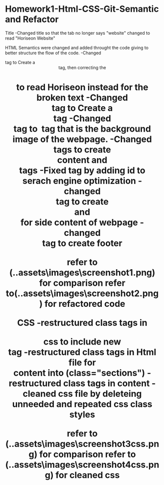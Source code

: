 # Homework1-Html-CSS-Git-Semantic and Refactor
Title 
    -Changed title so that the tab no longer says "website" changed to read "Horiseon Website"

HTML 
    Semantics were changed and added throught the code giving to better structure the flow of the code.
    -Changed <Div> tag to Create a <header> tag, then correcting the <h1> to read Horiseon instead for the broken text 
    -Changed <Div>  tag to Create a <nav> tag
    -Changed <Div>  tag to <img> tag that is the background image of the webpage.
    -Changed <div> tags to create <main> content and <section> tags
    -Fixed <href> tag by adding id to serach engine optimization
    -changed <div> tag to create <aside> and <article> for side content of webpage
    -changed <div> tag to create footer  


  refer to (..assets\images\screenshot1.png) for comparison 
  refer to(..assets\images\screenshot2.png) for refactored code 
  
  CSS 
   -restructured class tags in <header> css to include new <nav> tag
   -restructured class tags in Html file for <main> content into (class="sections")
   -restructured class tags in <asisde> content
   -cleaned css file by deleteing unneeded and repeated css class styles 

 refer to (..assets\images\screenshot3css.png) for comparison 
 refer to (..assets\images\screenshot4css.png) for cleaned css





    